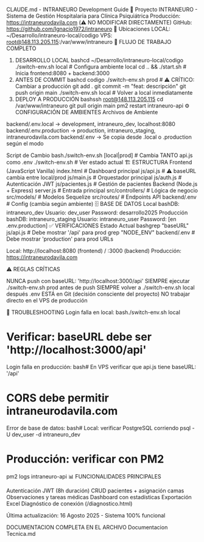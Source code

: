 CLAUDE.md - INTRANEURO Development Guide
🎯 Proyecto
INTRANEURO - Sistema de Gestión Hospitalaria para Clínica Psiquiátrica
Producción: https://intraneurodavila.com (⚠️ NO MODIFICAR DIRECTAMENTE)
GitHub: https://github.com/Ignacio1972/intraneuro
📍 Ubicaciones
LOCAL: ~/Desarrollo/intraneuro-local/codigo
VPS: root@148.113.205.115:/var/www/intraneuro
🔄 FLUJO DE TRABAJO COMPLETO
1. DESARROLLO LOCAL
bashcd ~/Desarrollo/intraneuro-local/codigo
./switch-env.sh local          # Configura ambiente local
cd .. && ./start.sh            # Inicia frontend:8080 + backend:3000
2. ANTES DE COMMIT
bashcd codigo
./switch-env.sh prod           # ⚠️ CRÍTICO: Cambiar a producción
git add .
git commit -m "feat: descripción"
git push origin main
./switch-env.sh local          # Volver a local inmediatamente
3. DEPLOY A PRODUCCIÓN
bashssh root@148.113.205.115
cd /var/www/intraneuro
git pull origin main
pm2 restart intraneuro-api
⚙️ CONFIGURACIÓN DE AMBIENTES
Archivos de Ambiente

backend/.env.local → development, intraneuro_dev, localhost:8080
backend/.env.production → production, intraneuro_staging, intraneurodavila.com
backend/.env → Se copia desde .local o .production según el modo

Script de Cambio
bash./switch-env.sh [local|prod]   # Cambia TANTO api.js como .env
./switch-env.sh                # Ver estado actual
🏗️ ESTRUCTURA
Frontend (JavaScript Vanilla)
index.html           # Dashboard principal
js/api.js           # ⚠️ baseURL cambia entre local/prod
js/main.js          # Orquestador principal
js/auth.js          # Autenticación JWT
js/pacientes.js     # Gestión de pacientes
Backend (Node.js + Express)
server.js                        # Entrada principal
src/controllers/                 # Lógica de negocio
src/models/                      # Modelos Sequelize
src/routes/                      # Endpoints API
backend/.env                     # Config (cambia según ambiente)
🗄️ BASE DE DATOS
Local
bashDB: intraneuro_dev
Usuario: dev_user
Password: desarrollo2025
Producción
bashDB: intraneuro_staging
Usuario: intraneuro_user
Password: [en .env.production]
✅ VERIFICACIONES
Estado Actual
bashgrep "baseURL" js/api.js        # Debe mostrar '/api' para prod
grep "NODE_ENV" backend/.env    # Debe mostrar 'production' para prod
URLs

Local: http://localhost:8080 (frontend) / :3000 (backend)
Producción: https://intraneurodavila.com

⚠️ REGLAS CRÍTICAS

NUNCA push con baseURL: 'http://localhost:3000/api'
SIEMPRE ejecutar ./switch-env.sh prod antes de push
SIEMPRE volver a ./switch-env.sh local después
.env ESTÁ en Git (decisión consciente del proyecto)
NO trabajar directo en el VPS de producción

🚨 TROUBLESHOOTING
Login falla en local:
bash./switch-env.sh local
# Verificar: baseURL debe ser 'http://localhost:3000/api'
Login falla en producción:
bash# En VPS verificar que api.js tiene baseURL: '/api'
# CORS debe permitir intraneurodavila.com
Error de base de datos:
bash# Local: verificar PostgreSQL corriendo
psql -U dev_user -d intraneuro_dev

# Producción: verificar con PM2
pm2 logs intraneuro-api
📊 FUNCIONALIDADES PRINCIPALES

Autenticación JWT (8h duración)
CRUD pacientes + asignación camas
Observaciones y tareas médicas
Dashboard con estadísticas
Exportación Excel
Diagnóstico de conexión (/diagnostico.html)


Última actualización: 16 Agosto 2025 - Sistema 100% funcional

DOCUMENTACION COMPLETA EN EL ARCHIVO
Documentacion Tecnica.md